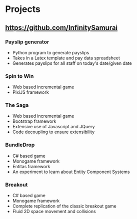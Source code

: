 # Projects

## https://github.com/InfinitySamurai

### Payslip generator

* Python program to generate payslips
* Takes in a Latex template and pay data spreadsheet
* Generates payslips for all staff on today's date/given date

### Spin to Win

* Web based incremental game
* PixiJS framework

### The Saga

* Web based incremental game
* Bootstrap framework
* Extensive use of Javascript and JQuery
* Code decoupling to ensure extensibility

### BundleDrop

* C# based game
* Monogame framework
* Entitas framework
* An experiment to learn about Entity Component Systems

### Breakout

* C# based game
* Monogame framework
* Complete replication of the classic breakout game
* Fluid 2D space movement and collisions
